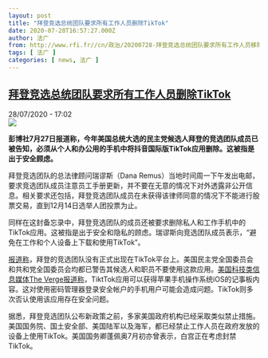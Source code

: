 ```yaml
---
layout: post
title: "拜登竞选总统团队要求所有工作人员删除TikTok"
date: 2020-07-28T16:57:27.000Z
author: 法广
from: http://www.rfi.fr//cn/政治/20200728-拜登竞选总统团队要求所有工作人员移除tiktok
tags: [ 法广 ]
categories: [ news, 法广 ]
---
```

<!--1595955447000-->
[拜登竞选总统团队要求所有工作人员删除TikTok](http://www.rfi.fr//cn/%E6%94%BF%E6%B2%BB/20200728-%E6%8B%9C%E7%99%BB%E7%AB%9E%E9%80%89%E6%80%BB%E7%BB%9F%E5%9B%A2%E9%98%9F%E8%A6%81%E6%B1%82%E6%89%80%E6%9C%89%E5%B7%A5%E4%BD%9C%E4%BA%BA%E5%91%98%E7%A7%BB%E9%99%A4tiktok)
------

<div>
<div>28/07/2020 - 17:02</div><img src="https://s.rfi.fr/media/display/f848c6ca-cf1c-11ea-a9a8-005056bf87d6/w:310/p:16x9/2020-07-22T233449Z_341371810_RC2NYH9CYEY5_RTRMADP_3_USA-ELECTION-RACE.JPG"><p><strong>彭博社7月27日报道称，今年美国总统大选的民主党候选人拜登的竞选团队成员已被告知，必须从个人和办公用的手机中将抖音国际版TikTok应用删除。这被指是出于安全顾虑。</strong></p><div class="t-content__body u-clearfix"><div class="m-interstitial"></div><p>拜登竞选团队的总法律顾问瑞谬斯（Dana Remus）当地时间周一下午发出电邮，要求竞选团队成员注意员工手册更新，并不要在无意的情况下对外透露非公开信息。相关要求还包括，拜登竞选团队成员在未获得该律师同意的情况下不能进行股票交易，直到12月14日选举人团投票为止。</p><p>同样在这封备忘录中，拜登竞选团队的成员还被要求删除私人和工作手机中的TikTok应用。这被指是出于安全和隐私的顾虑。瑞谬斯向竞选团队成员表示，“避免在工作和个人设备上下载和使用TikTok”。</p><p><a target="_blank" href="http://www.bloomberg.com/news/articles/2020-07-27/biden-campaign-bans-staff-from-trading-stocks-without-approval">报道称</a>，拜登的竞选团队没有正式出现在TikTok平台上。美国民主党全国委员会和共和党全国委员会均都已警告其候选人和职员不要使用这款应用。<a target="_blank" href="http://www.theverge.com/2020/7/27/21341062/biden-staff-delete-tiktok-personal-work-phones">美国科技类信息媒体The Verge报道称</a>，TiktTok应用可以获得苹果手机操作系统iOS的记事板内容。这对使用密码管理器登录安全帐户的手机用户可能会造成问题。TikTok则多次否认使用该应用存在安全问题。</p><p>据悉，拜登竞选团队公布新政策之前，多家美国政府机构已经采取类似禁止措施。美国国务院、国土安全部、美国陆军以及海军，都已经禁止工作人员在政府发放的设备上使用TikTok。美国国务卿蓬佩奥7月初亦曾表示，白宫正在考虑封禁TikTok。</p><div class="o-self-promo o-self-promo--nl o-self-promo--hidden" data-selfpromo-newsletter></div><div class="o-self-promo o-self-promo--app o-self-promo--hidden" data-selfpromo-app></div></div>
</div>
